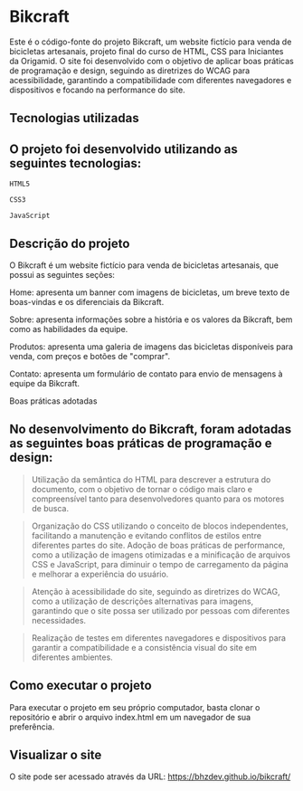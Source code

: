 # Bikcraft

Este é o código-fonte do projeto Bikcraft, um website fictício para venda de bicicletas artesanais, projeto final do curso de HTML, CSS para Iniciantes da Origamid. O site foi desenvolvido com o objetivo de aplicar boas práticas de programação e design, seguindo as diretrizes do WCAG para acessibilidade, garantindo a compatibilidade com diferentes navegadores e dispositivos e focando na performance do site.

## Tecnologias utilizadas
## O projeto foi desenvolvido utilizando as seguintes tecnologias:

`HTML5`

`CSS3`

`JavaScript`

## Descrição do projeto
O Bikcraft é um website fictício para venda de bicicletas artesanais, que possui as seguintes seções:

Home: apresenta um banner com imagens de bicicletas, um breve texto de boas-vindas e os diferenciais da Bikcraft.

Sobre: apresenta informações sobre a história e os valores da Bikcraft, bem como as habilidades da equipe.

Produtos: apresenta uma galeria de imagens das bicicletas disponíveis para venda, com preços e botões de "comprar".

Contato: apresenta um formulário de contato para envio de mensagens à equipe da Bikcraft.

Boas práticas adotadas

## No desenvolvimento do Bikcraft, foram adotadas as seguintes boas práticas de programação e design:

> Utilização da semântica do HTML para descrever a estrutura do documento, com o objetivo de tornar o código mais claro e compreensível tanto para desenvolvedores quanto para os motores de busca.

> Organização do CSS utilizando o conceito de blocos independentes, facilitando a manutenção e evitando conflitos de estilos entre diferentes partes do site.
Adoção de boas práticas de performance, como a utilização de imagens otimizadas e a minificação de arquivos CSS e JavaScript, para diminuir o tempo de carregamento da página e melhorar a experiência do usuário.

> Atenção à acessibilidade do site, seguindo as diretrizes do WCAG, como a utilização de descrições alternativas para imagens, garantindo que o site possa ser utilizado por pessoas com diferentes necessidades.

> Realização de testes em diferentes navegadores e dispositivos para garantir a compatibilidade e a consistência visual do site em diferentes ambientes.

## Como executar o projeto
Para executar o projeto em seu próprio computador, basta clonar o repositório e abrir o arquivo index.html em um navegador de sua preferência.

## Visualizar o site
O site pode ser acessado através da URL: https://bhzdev.github.io/bikcraft/
